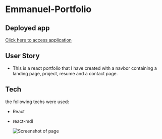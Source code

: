 # Emmanuel-Portfolio

## Deployed app
[Click here to access application](https://manii-dot.github.io/Emmanuel-Portfolio/)

## User Story

* This is a react portfolio that I have created with a navbor containing a landing page, project, resume and a contact page. 

## Tech

the following techs were used:

* React
* react-mdl
  

  ![Screenshot of page](asset/sc.png)